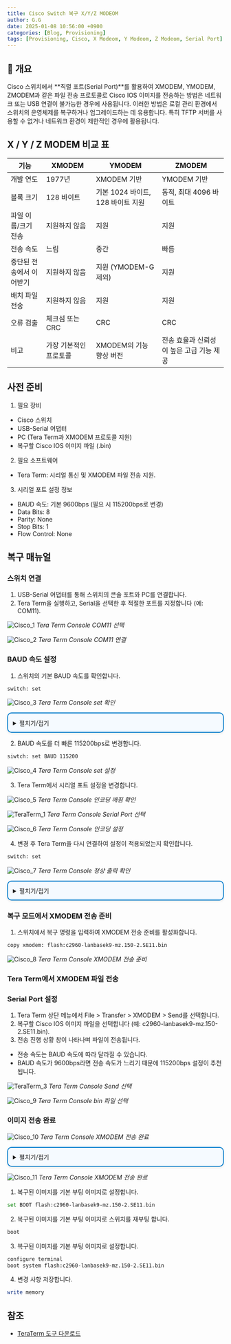 ```yaml
---
title: Cisco Switch 복구 X/Y/Z MODEOM
author: G.G
date: 2025-01-08 10:56:00 +0900
categories: [Blog, Provisioning]
tags: [Provisioning, Cisco, X Modeom, Y Modeom, Z Modeom, Serial Port]
---
```


## 📘 개요
Cisco 스위치에서 **직렬 포트(Serial Port)**를 활용하여 XMODEM, YMODEM, ZMODEM과 같은 파일 전송 프로토콜로 Cisco IOS 이미지를 전송하는 방법은 네트워크 또는 USB 연결이 불가능한 경우에 사용됩니다. 이러한 방법은 로컬 관리 환경에서 스위치의 운영체제를 복구하거나 업그레이드하는 데 유용합니다. 특히 TFTP 서버를 사용할 수 없거나 네트워크 환경이 제한적인 경우에 활용됩니다.

## X / Y / Z MODEM 비교 표

| 기능                | XMODEM                        | YMODEM                             | ZMODEM                            |
|-------------------|-------------------------------|------------------------------------|-----------------------------------|
| 개발 연도            | 1977년                         | XMODEM 기반                         | YMODEM 기반                       |
| 블록 크기            | 128 바이트                     | 기본 1024 바이트, 128 바이트 지원      | 동적, 최대 4096 바이트              |
| 파일 이름/크기 전송  | 지원하지 않음                    | 지원                                | 지원                               |
| 전송 속도            | 느림                           | 중간                               | 빠름                               |
| 중단된 전송에서 이어받기 | 지원하지 않음                    | 지원 (YMODEM-G 제외)                | 지원                               |
| 배치 파일 전송       | 지원하지 않음                    | 지원                                | 지원                               |
| 오류 검출            | 체크섬 또는 CRC                  | CRC                                 | CRC                                |
| 비고                | 가장 기본적인 프로토콜            | XMODEM의 기능 향상 버전               | 전송 효율과 신뢰성이 높은 고급 기능 제공 |

## 사전 준비
1. 필요 장비
- Cisco 스위치
- USB-Serial 어댑터
- PC (Tera Term과 XMODEM 프로토콜 지원)
- 복구할 Cisco IOS 이미지 파일 (.bin)
2. 필요 소프트웨어
- Tera Term: 시리얼 통신 및 XMODEM 파일 전송 지원.
3. 시리얼 포트 설정 정보
- BAUD 속도: 기본 9600bps (필요 시 115200bps로 변경)
- Data Bits: 8
- Parity: None
- Stop Bits: 1
- Flow Control: None

## 복구 매뉴얼

### 스위치 연결
1. USB-Serial 어댑터를 통해 스위치의 콘솔 포트와 PC를 연결합니다.
2. Tera Term을 실행하고, Serial을 선택한 후 적절한 포트를 지정합니다 (예: COM11).

![Cisco_1](/assets/img/2025-01-13/Cisco-1.jpg)
_Tera Term Console COM11 선택_

![Cisco_2](/assets/img/2025-01-13/Cisco-2.jpg)
_Tera Term Console COM11 연결_

### BAUD 속도 설정
1.  스위치의 기본 BAUD 속도를 확인합니다.

```bash
switch: set
```

![Cisco_3](/assets/img/2025-01-13/Cisco-3.jpg)
_Tera Term Console set 확인_

<details markdown="block" style="margin: 1em 0; padding: 0.8em; border: 2px solid #007acc; border-radius: 10px; background-color: #f5faff; box-shadow: 0 2px 5px rgba(0, 0, 0, 0.1);">
  <summary>
    펼치기/접기
  </summary>
  
```bash
BAUD=9600
BOOT=flash:c2960-lanbasek9-mz.150-2.SE11.bin
CLEI_CODE_NUMBER=COM4A10BRB
MAC_ADDR=00:1C:F9:52:FD:00
MODEL_NUM=WS-C2960G-48TC-L
MODEL_REVISION_NUM=C0
MOTHERBOARD_ASSEMBLY_NUM=73-10300-07
MOTHERBOARD_REVISION_NUM=A0
MOTHERBOARD_SERIAL_NUM=FOC11292QVH
POWER_SUPPLY_PART_NUM=341-0098-02
POWER_SUPPLY_SERIAL_NUM=AZS112910S3
SDM_TEMPLATE_ID=0
SWITCH_PRIORITY=1
SYSTEM_SERIAL_NUM=FOC1129ZAJD
TAN_NUM=800-27071-02
TAN_REVISION_NUMBER=A0
VERSION_ID=V02
```

</details>

2. BAUD 속도를 더 빠른 115200bps로 변경합니다.

```bash
siwtch: set BAUD 115200
```

![Cisco_4](/assets/img/2025-01-13/Cisco-4.jpg)
_Tera Term Console set 설정_

3. Tera Term에서 시리얼 포트 설정을 변경합니다.

![Cisco_5](/assets/img/2025-01-13/Cisco-5.jpg)
_Tera Term Console 인코딩 깨짐 확인_

![TeraTerm_1](/assets/img/2025-01-08/TeraTerm_1.png)
_Tera Term Console Serial Port 선택_

![Cisco_6](/assets/img/2025-01-13/Cisco-6.jpg)
_Tera Term Console 인코딩 설정_

4. 변경 후 Tera Term을 다시 연결하여 설정이 적용되었는지 확인합니다.

```bash
switch: set
```

![Cisco_7](/assets/img/2025-01-13/Cisco-7.jpg)
_Tera Term Console 정상 출력 확인_

<details markdown="block" style="margin: 1em 0; padding: 0.8em; border: 2px solid #007acc; border-radius: 10px; background-color: #f5faff; box-shadow: 0 2px 5px rgba(0, 0, 0, 0.1);">
  <summary>
    펼치기/접기
  </summary>
  
```bash
BAUD=115200
BOOT=flash:c2960-lanbasek9-mz.150-2.SE11.bin
CLEI_CODE_NUMBER=COM4A10BRB
MAC_ADDR=00:1C:F9:52:FD:00
MODEL_NUM=WS-C2960G-48TC-L
MODEL_REVISION_NUM=C0
MOTHERBOARD_ASSEMBLY_NUM=73-10300-07
MOTHERBOARD_REVISION_NUM=A0
MOTHERBOARD_SERIAL_NUM=FOC11292QVH
POWER_SUPPLY_PART_NUM=341-0098-02
POWER_SUPPLY_SERIAL_NUM=AZS112910S3
SDM_TEMPLATE_ID=0
SWITCH_PRIORITY=1
SYSTEM_SERIAL_NUM=FOC1129ZAJD
TAN_NUM=800-27071-02
TAN_REVISION_NUMBER=A0
VERSION_ID=V02
```

</details>

### 복구 모드에서 XMODEM 전송 준비
1. 스위치에서 복구 명령을 입력하여 XMODEM 전송 준비를 활성화합니다.

```bash
copy xmodem: flash:c2960-lanbasek9-mz.150-2.SE11.bin
```

![Cisco_8](/assets/img/2025-01-13/Cisco-8.jpg)
_Tera Term Console XMODEM 전송 준비_

### Tera Term에서 XMODEM 파일 전송

### Serial Port 설정
1. Tera Term 상단 메뉴에서 File > Transfer > XMODEM > Send를 선택합니다.
2. 복구할 Cisco IOS 이미지 파일을 선택합니다 (예: c2960-lanbasek9-mz.150-2.SE11.bin).
3. 전송 진행 상황 창이 나타나며 파일이 전송됩니다.
- 전송 속도는 BAUD 속도에 따라 달라질 수 있습니다.
- BAUD 속도가 9600bps라면 전송 속도가 느리기 때문에 115200bps 설정이 추천됩니다.

![TeraTerm_3](/assets/img/2025-01-08/TeraTerm_3.png)
_Tera Term Console Send 선택_

![Cisco_9](/assets/img/2025-01-13/Cisco-9.jpg)
_Tera Term Console bin 파일 선택_

### 이미지 전송 완료

![Cisco_10](/assets/img/2025-01-13/Cisco-10.jpg)
_Tera Term Console XMODEM 전송 완료_

<details markdown="block" style="margin: 1em 0; padding: 0.8em; border: 2px solid #007acc; border-radius: 10px; background-color: #f5faff; box-shadow: 0 2px 5px rgba(0, 0, 0, 0.1);">
  <summary>
    펼치기/접기
  </summary>
  
```bash
Begin the Xmodem or Xmodem-1K transfer now...
C.........................................................................................................................................................................................................................................................................................................................................................................................................................................................................................................................................................................................................................................................................................................................................................................................................................................................................................................................................................................................................................................................................................................................................................................................................................................................................................................................................................................................................................................................................................................................................................................................................................................................................................................................................................................................................................................................................................................................................................................................................................................................................................................................................................................................................................................................................................................................................................................................................................................................................................................................................................................................................................................................................................................................................................................................................................................................................................................................................................................................................
File "xmodem:" successfully copied to "flash:c2960-lanbasek9-mz.150-2.SE11.bin"
```

</details>

![Cisco_11](/assets/img/2025-01-13/Cisco-11.jpg)
_Tera Term Console XMODEM 전송 완료_

1. 복구된 이미지를 기본 부팅 이미지로 설정합니다.

```bash
set BOOT flash:c2960-lanbasek9-mz.150-2.SE11.bin
```

2. 복구된 이미지를 기본 부팅 이미지로 스위치를 재부팅 합니다.

```bash
boot
```

3. 복구된 이미지를 기본 부팅 이미지로 설정합니다.

```bash
configure terminal
boot system flash:c2960-lanbasek9-mz.150-2.SE11.bin
```

4. 변경 사항 저장합니다.

```bash
write memory
```

## 참조
- [TeraTerm 도구 다운로드](https://github.com/TeraTermProject/teraterm/releases)
